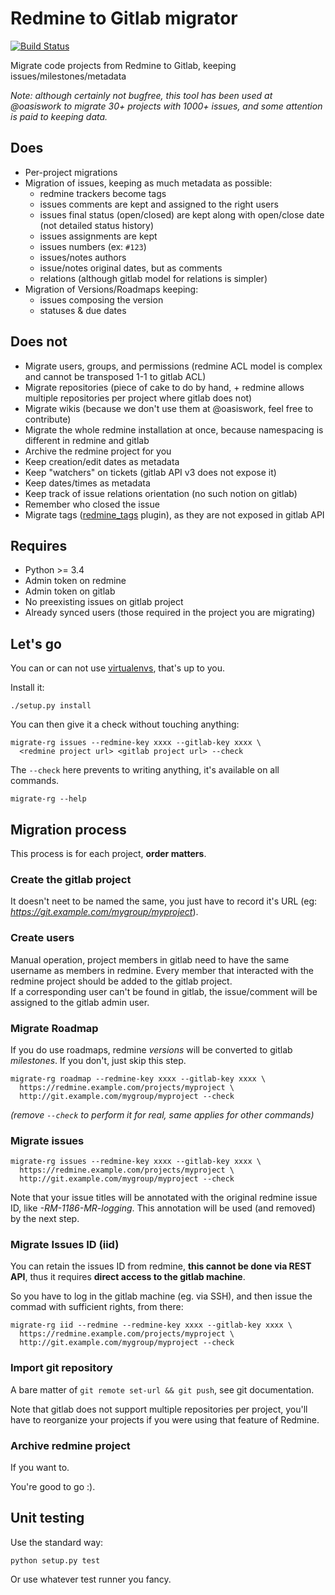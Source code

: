 Redmine to Gitlab migrator
==========================

[![Build Status](https://travis-ci.org/oasiswork/redmine-gitlab-migrator.svg?branch=master)](https://travis-ci.org/oasiswork/redmine-gitlab-migrator)

Migrate code projects from Redmine to Gitlab, keeping issues/milestones/metadata

*Note: although certainly not bugfree, this tool has been used at @oasiswork
 to migrate 30+ projects with 1000+ issues, and some attention is paid to
 keeping data.*

Does
----

- Per-project migrations
- Migration of issues, keeping as much metadata as possible:
  - redmine trackers become tags
  - issues comments are kept and assigned to the right users
  - issues final status (open/closed) are kept along with open/close date (not
    detailed status history)
  - issues assignments are kept
  - issues numbers (ex: `#123`)
  - issues/notes authors
  - issue/notes original dates, but as comments
  - relations (although gitlab model for relations is simpler)
- Migration of Versions/Roadmaps keeping:
  - issues composing the version
  - statuses & due dates

Does not
--------

- Migrate users, groups, and permissions (redmine ACL model is complex and
  cannot be transposed 1-1 to gitlab ACL)
- Migrate repositories (piece of cake to do by hand, + redmine allows multiple
  repositories per project where gitlab does not)
- Migrate wikis (because we don't use them at @oasiswork, feel free to contribute)
- Migrate the whole redmine installation at once, because namespacing is different in
  redmine and gitlab
- Archive the redmine project for you
- Keep creation/edit dates as metadata
- Keep "watchers" on tickets (gitlab API v3 does not expose it)
- Keep dates/times as metadata
- Keep track of issue relations orientation (no such notion on gitlab)
- Remember who closed the issue
- Migrate tags ([redmine_tags](https://www.redmine.org/plugins/redmine_tags)
  plugin), as they are not exposed in gitlab API

Requires
--------

- Python >= 3.4
- Admin token on redmine
- Admin token on gitlab
- No preexisting issues on gitlab project
- Already synced users (those required in the project you are migrating)


Let's go
--------

You can or can not use
[virtualenvs](http://docs.python-guide.org/en/latest/dev/virtualenvs/), that's
up to you.

Install it:

    ./setup.py install

You can then give it a check without touching anything:

    migrate-rg issues --redmine-key xxxx --gitlab-key xxxx \
      <redmine project url> <gitlab project url> --check

The `--check` here prevents to writing anything, it's available on all
commands.

    migrate-rg --help

Migration process
-----------------

This process is for each project, **order matters**.

### Create the gitlab project

It doesn't neet to be named the same, you just have to record it's URL (eg:
*https://git.example.com/mygroup/myproject*).

### Create users

Manual operation, project members in gitlab need to have the same username as
members in redmine. Every member that interacted with the redmine project
should be added to the gitlab project.  
If a corresponding user can't be found in gitlab, the issue/comment will be
assigned to the gitlab admin user.

### Migrate Roadmap

If you do use roadmaps, redmine *versions* will be converted to gitlab
*milestones*. If you don't, just skip this step.

    migrate-rg roadmap --redmine-key xxxx --gitlab-key xxxx \
      https://redmine.example.com/projects/myproject \
      http://git.example.com/mygroup/myproject --check

*(remove `--check` to perform it for real, same applies for other commands)*

### Migrate issues

    migrate-rg issues --redmine-key xxxx --gitlab-key xxxx \
      https://redmine.example.com/projects/myproject \
      http://git.example.com/mygroup/myproject --check

Note that your issue titles will be annotated with the original redmine issue
ID, like *-RM-1186-MR-logging*. This annotation will be used (and removed) by
the next step.

### Migrate Issues ID (iid)

You can retain the issues ID from redmine, **this cannot be done via REST
API**, thus it requires **direct access to the gitlab machine**.

So you have to log in the gitlab machine (eg. via SSH), and then issue the
commad with sufficient rights, from there:

    migrate-rg iid --redmine --redmine-key xxxx --gitlab-key xxxx \
      https://redmine.example.com/projects/myproject \
      http://git.example.com/mygroup/myproject --check


### Import git repository

A bare matter of `git remote set-url && git push`, see git documentation.

Note that gitlab does not support multiple repositories per project, you'll have
to reorganize your projects if you were using that feature of Redmine.

### Archive redmine project

If you want to.

You're good to go :).

Unit testing
------------

Use the standard way:

    python setup.py test

Or use whatever test runner you fancy.
